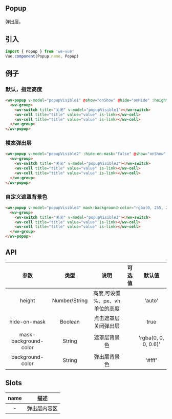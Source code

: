 Popup
---
弹出层。

## 引入

```js
import { Popup } from 'we-vue'
Vue.component(Popup.name, Popup)
```

## 例子

### 默认，指定高度

```html
<wv-popup v-model="popupVisible1" @show="onShow" @hide="onHide" :height="height" background-color="white">
  <wv-group>
    <wv-switch title="关闭" v-model="popupVisible1"></wv-switch>
    <wv-cell title="title" value="value" is-link></wv-cell>
    <wv-cell title="title" value="value" is-link></wv-cell>
  </wv-group>
</wv-popup>
```

### 模态弹出层

```html
<wv-popup v-model="popupVisible2" :hide-on-mask="false" @show="onShow" @hide="onHide">
  <wv-group>
    <wv-switch title="关闭" v-model="popupVisible2"></wv-switch>
    <wv-cell title="title" value="value" is-link></wv-cell>
    <wv-cell title="title" value="value" is-link></wv-cell>
  </wv-group>
</wv-popup>
```

### 自定义遮罩背景色

```html
<wv-popup v-model="popupVisible3" mask-background-color="rgba(0, 255, 255, 0.5)" @show="onShow" @hide="onHide">
  <wv-group>
    <wv-switch title="关闭" v-model="popupVisible3"></wv-switch>
    <wv-cell title="title" value="value" is-link></wv-cell>
    <wv-cell title="title" value="value" is-link></wv-cell>
  </wv-group>
</wv-popup>
```

## API

|   参数   |   类型    |   说明   | 可选值  |  默认值  |
| :----: | :-----: | :----: | :--: | :---: |
| height  | Number/String  |  高度,可设置 %、px、vh 单位的高度   |      |   'auto'    |
| hide-on-mask  | Boolean  |  点击遮罩层关闭弹出层   |      |   true    |
| mask-background-color  | String  |  遮罩层背景色   |      |   'rgba(0, 0, 0, 0.6)'    |
| background-color  | String  |  弹出层背景色   |      |   '#fff'    |

## Slots

|   name   |   描述    |
| :----: | :-----: |
| -  | 弹出层内容区  |
